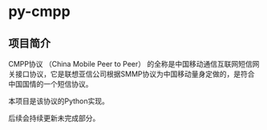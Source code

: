 # py-cmpp

## 项目简介

CMPP协议 （China Mobile Peer to Peer） 的全称是中国移动通信互联网短信网关接口协议，它是联想亚信公司根据SMMP协议为中国移动量身定做的，是符合中国国情的一个短信协议。

本项目是该协议的Python实现。

后续会持续更新未完成部分。
